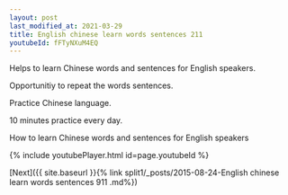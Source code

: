 ```yaml
---
layout: post
last_modified_at: 2021-03-29
title: English chinese learn words sentences 211 
youtubeId: fFTyNXuM4EQ
---
```

 
 
Helps to learn Chinese words and sentences for English speakers.

Opportunitiy to repeat the words sentences. 

Practice Chinese language. 
 
10 minutes practice every day. 
 
How to learn Chinese words and sentences for English speakers 
 
{% include youtubePlayer.html id=page.youtubeId %}
 
 
[Next]({{ site.baseurl }}{% link  split1/_posts/2015-08-24-English chinese learn words sentences 911 .md%})
 

